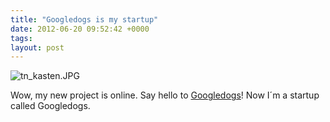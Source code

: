 ```yaml
---
title: "Googledogs is my startup"
date: 2012-06-20 09:52:42 +0000
tags: 
layout: post
---
```

<img src="/content/images/tn_kasten.JPG" alt="tn_kasten.JPG" />

Wow, my new project is online. Say hello to [Googledogs](http://googledogs.de/)! Now I´m a startup called Googledogs.
